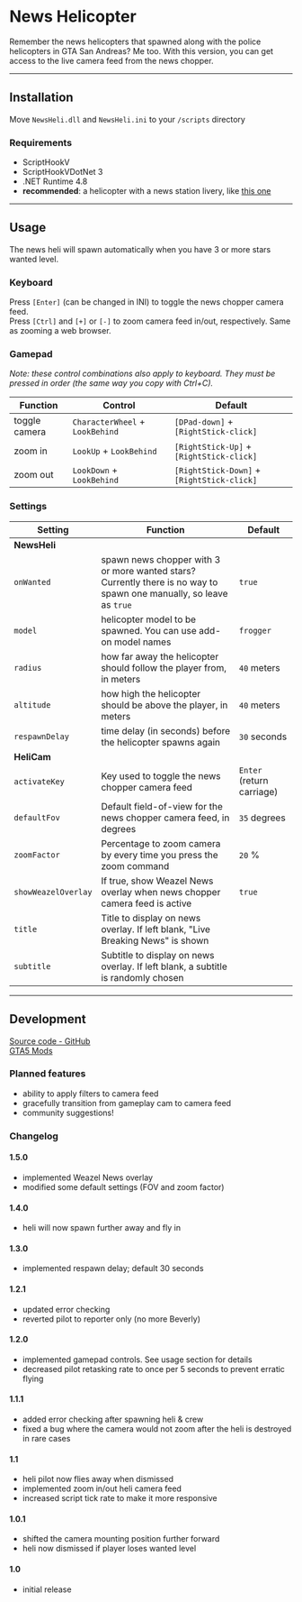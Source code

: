 # News Helicopter
Remember the news helicopters that spawned along with the police helicopters in GTA San Andreas? Me too. With this version, you can get access to the live camera feed from the news chopper.

---
## Installation
Move `NewsHeli.dll` and `NewsHeli.ini` to your `/scripts` directory

### Requirements
- ScriptHookV
- ScriptHookVDotNet 3
- .NET Runtime 4.8
- **recommended**: a helicopter with a news station livery, like [this one](https://www.gta5-mods.com/vehicles/buckingham-maverick-2nd-generation-add-on-liveries)

---
## Usage
The news heli will spawn automatically when you have 3 or more stars wanted level.  

### Keyboard
Press `[Enter]` (can be changed in INI) to toggle the news chopper camera feed.  
Press `[Ctrl]` and `[+]` or `[-]` to zoom camera feed in/out, respectively. Same as zooming a web browser.

### Gamepad
*Note: these control combinations also apply to keyboard. They must be pressed in order (the same way you copy with Ctrl+C).*

Function | Control | Default
---|---|---
toggle camera | `CharacterWheel` + `LookBehind` | `[DPad-down]` + `[RightStick-click]`
zoom in | `LookUp` + `LookBehind` | `[RightStick-Up]` + `[RightStick-click]`
zoom out | `LookDown` + `LookBehind` | `[RightStick-Down]` + `[RightStick-click]`


### Settings
Setting | Function | Default
---|---|---
**NewsHeli**|
`onWanted` | spawn news chopper with 3 or more wanted stars? Currently there is no way to spawn one manually, so leave as `true` | `true`
`model` | helicopter model to be spawned. You can use add-on model names | `frogger`
`radius` | how far away the helicopter should follow the player from, in meters | `40` meters
`altitude` | how high the helicopter should be above the player, in meters | `40` meters
`respawnDelay` | time delay (in seconds) before the helicopter spawns again | `30` seconds
**HeliCam**|
`activateKey` | Key used to toggle the news chopper camera feed | `Enter` (return carriage)
`defaultFov` | Default field-of-view for the news chopper camera feed, in degrees | `35` degrees
`zoomFactor` | Percentage to zoom camera by every time you press the zoom command | `20` %
`showWeazelOverlay` | If true, show Weazel News overlay when news chopper camera feed is active | `true`
`title` | Title to display on news overlay. If left blank, "Live Breaking News" is shown |
`subtitle` | Subtitle to display on news overlay. If left blank, a subtitle is randomly chosen | 

---
## Development
[Source code - GitHub](https://github.com/DavidLiuGit/GTAV_NewsHelicopter)  
[GTA5 Mods](https://www.gta5-mods.com/scripts/news-helicopter)

### Planned features
- ability to apply filters to camera feed
- gracefully transition from gameplay cam to camera feed
- community suggestions!

### Changelog
#### 1.5.0
- implemented Weazel News overlay
- modified some default settings (FOV and zoom factor)
#### 1.4.0
- heli will now spawn further away and fly in
#### 1.3.0
- implemented respawn delay; default 30 seconds
#### 1.2.1
- updated error checking
- reverted pilot to reporter only (no more Beverly)
#### 1.2.0
- implemented gamepad controls. See usage section for details
- decreased pilot retasking rate to once per 5 seconds to prevent erratic flying
#### 1.1.1
- added error checking after spawning heli & crew
- fixed a bug where the camera would not zoom after the heli is destroyed in rare cases
#### 1.1
- heli pilot now flies away when dismissed
- implemented zoom in/out heli camera feed
- increased script tick rate to make it more responsive
#### 1.0.1
- shifted the camera mounting position further forward
- heli now dismissed if player loses wanted level
#### 1.0
- initial release